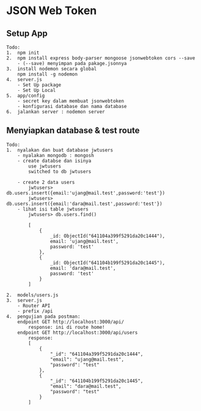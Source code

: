 # JSON Web Token

## Setup App

    Todo:
    1.  npm init
    2.  npm install express body-parser mongoose jsonwebtoken cors --save
        - (--save) menyimpan pada pakage.jsonnya
    3.  install nodemon secara global
        npm install -g nodemon
    4.  server.js
        - Set Up package
        - Set Up Local
    5.  app/config
        - secret key dalam membuat jsonwebtoken
        - konfigurasi database dan nama database
    6.  jalankan server : nodemon server

## Menyiapkan database & test route

    Todo:
    1.  nyalakan dan buat database jwtusers
        - nyalakan mongodb : mongosh
        - create databse dan isinya
            use jwtusers
            switched to db jwtusers

        - create 2 data users
            jwtusers> db.users.insert({email:'ujang@mail.test',password:'test'})
            jwtusers> db.users.insert({email:'dara@mail.test',password:'test'})
        - lihat isi table jwtusers
            jwtusers> db.users.find()

            [
                {
                    _id: ObjectId("641104a399f5291da20c1444"),
                    email: 'ujang@mail.test',
                    password: 'test'
                },
                {
                    _id: ObjectId("641104b199f5291da20c1445"),
                    email: 'dara@mail.test',
                    password: 'test'
                }
            ]

    2.  models/users.js
    3.  server.js
        - Router API
        - prefix /api
    4.  pengujian pada postman:
        endpoint GET http://localhost:3000/api/
            response: ini di route home!
        endpoint GET http://localhost:3000/api/users
            response: 
            [
                {
                    "_id": "641104a399f5291da20c1444",
                    "email": "ujang@mail.test",
                    "password": "test"
                },
                {
                    "_id": "641104b199f5291da20c1445",
                    "email": "dara@mail.test",
                    "password": "test"
                }
            ]
